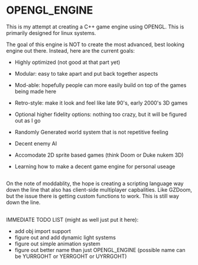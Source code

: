 # OPENGL_ENGINE
This is my attempt at creating a C++ game engine using OPENGL. This is primarily designed for linux systems. 

The goal of this engine is NOT to create the most advanced, best looking engine out there. Instead, here are the current goals:

- Highly optimized (not good at that part yet)
- Modular: easy to take apart and put back together aspects
- Mod-able: hopefully people can more easily build on top of the games being made here
- Retro-style: make it look and feel like late 90's, early 2000's 3D games
- Optional higher fidelity options: nothing too crazy, but it will be figured out as I go
- Randomly Generated world system that is not repetitive feeling
- Decent enemy AI
- Accomodate 2D sprite based games (think Doom or Duke nukem 3D)

- Learning how to make a decent game engine for personal useage

##

On the note of moddablity, the hope is creating a scripting language way down the line that also has client-side multiplayer capbalities.
Like GZDoom, but the issue there is getting custom functions to work. This is still way down the line.

##

IMMEDIATE TODO LIST (might as well just put it here):
- add obj import support
- figure out and add dynamic light systems
- figure out simple animation system
- figure out better name than just OPENGL_ENGINE (possible name can be YURRGOHT or YERRGOHT or UYRRGOHT)


